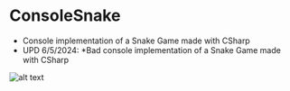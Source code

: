 # ConsoleSnake

- Console implementation of a Snake Game made with CSharp
- UPD 6/5/2024: *Bad console implementation of a Snake Game made with CSharp

![alt text](https://github.com/JustAnCore/ConsoleSnake/blob/main/screenshot.png)

